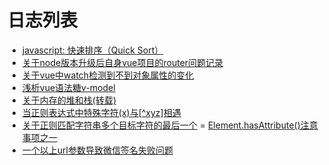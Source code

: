 # 日志列表
- [javascript: 快速排序（Quick Sort）](https://github.com/issaxite/issaxite.github.io/issues/146)
- [关于node版本升级后自身vue项目的router问题记录](https://github.com/issaxite/issaxite.github.io/issues/129)
- [关于vue中watch检测到不到对象属性的变化](https://github.com/issaxite/issaxite.github.io/issues/124)
- [浅析vue语法糖v-model](https://github.com/issaxite/issaxite.github.io/issues/121)
- [关于内存的堆和栈(转载)](https://github.com/issaxite/issaxite.github.io/issues/118)
- [当正则表达式中特殊字符(x)与[^xyz]相遇](https://github.com/issaxite/issaxite.github.io/issues/114)
- [关于正则匹配字符串多个目标字符的最后一个](https://github.com/issaxite/issaxite.github.io/issues/112)
= [Element.hasAttribute()注意事项之一](https://github.com/issaxite/issaxite.github.io/issues/109)
- [一个以上url参数导致微信签名失败问题](https://github.com/issaxite/issaxite.github.io/issues/108)
